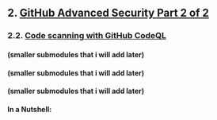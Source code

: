 ## 2. [GitHub Advanced Security Part 2 of 2](https://learn.microsoft.com/en-us/training/paths/github-advanced-security-2/)

### 2.2. [Code scanning with GitHub CodeQL](https://learn.microsoft.com/en-us/training/modules/code-scanning-with-github-codeql/)

#### (smaller submodules that i will add later)
#### (smaller submodules that i will add later)
#### (smaller submodules that i will add later)

#### In a Nutshell:

